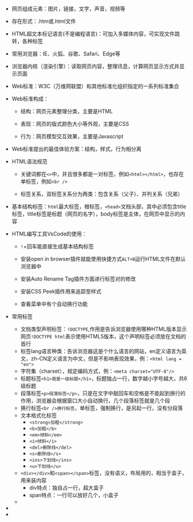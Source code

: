 * 网页组成元素：图片，链接，文字，声音，视频等

* 存在形式：.htm或.html文件

* HTML超文本标记语言(不是编程语言)：可加入多媒体内容，可实现文件跳转，各种标签

* 常用浏览器：IE、火狐、谷歌、Safari、Edge等

* 浏览器内核（渲染引擎）：读取网页内容，整理讯息，计算网页显示方式并显示页面

* Web标准：W3C（万维网联盟）和其他标准化组织指定的一系列标准集合

* Web标准构成：

  * 结构：网页元素整理分类，主要是HTML

  * 表现：网页的版式颜色大小等外观，主要是CSS

  * 行为：网页模型交互效果，主要是Javascript

* Web标准提出的最佳体验方案：结构，样式，行为相分离

* HTML语法规范

  * 关键词都在`<>`中，并且很多都是一对标签，例如`<html></html>`，也存在单标签，例如`<br />` 

  * 标签关系，双标签关系分为两类：包含关系（父子）、并列关系（兄弟）

* 基本结构标签：`html`最大标签，根标签，`<head>`文档头部，其中必须包含title标签，title标签是标题（网页的名字），body标签是主体，在网页中显示的内容

* HTML编写工具VsCode的使用：

  * `!`+回车能直接生成基本结构标签

  * 安装open in browser插件就能使用快捷方式`ALT+B`运行HTML文件在默认浏览器中

  * 安装Auto Rename Tag插件方面进行标签对的修改

  * 安装CSS Peek插件用来追踪至样式

  * 查看菜单中有个自动换行功能

    

* 常用标签

  * 文档类型声明标签：`!DOCTYPE`,作用是告诉浏览器使用哪种HTML版本显示网页`!DOCTYPE html`表示使用HTML5版本，这个声明标签必须放在文档的首行
  * 标签lang语言种类：告诉浏览器这是个什么语言的网站，en定义语言为英文，zh-CN定义语言为中文，但是不影响表现效果，例：`<html lang = "en">`
  * 字符集（charset），规定编码方式，例：`<meta charset="UTF-8"/>`
  * 标题标签`<h1>我是一级标题</h1>`，标题独占一行，数字越小字号越大，共6级标题
  * 段落标签`<p>段落标签</p>`，只是在文字中敲回车和空格是不能起到换行的作用，浏览器会根据窗口大小自动换行，几个段落标签就是几个段
  * 换行标签`<br />换行标签`，单标签，强制换行，是另起一行，没有分段落
  * 文本格式化标签
    * `<strong>加粗</strong>`
    * `<b>加粗</b>`
    * `<em>倾斜</em>`
    * `<i>倾斜</i>`
    * `<del>删除线</del>`
    * `<s>删除线</s>`
    * `<ins>下划线</ins>`
    * `<u>下划线</u>`
  * `<div></div>`和`<span></span>`标签，没有语义，布局用的，相当于盒子，用来装内容
    * div特点：独自占一行，超大盒子
    * span特点：一行可以放好几个，小盒子
  * 



* 
* 



